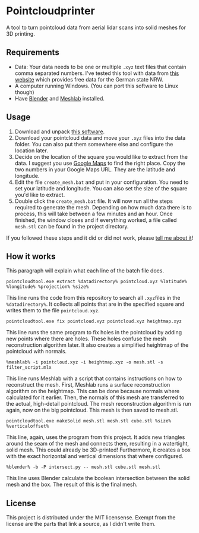 # Pointcloudprinter
A tool to turn pointcloud data from aerial lidar scans into solid meshes for 3D printing.

## Requirements
- Data: Your data needs to be one or multiple `.xyz` text files that contain comma separated numbers. I've tested this tool with data from [this website](https://www.opengeodata.nrw.de/produkte/geobasis/dom/dom1l/) which provides free data for the German state NRW.
- A computer running Windows. (You can port this software to Linux though)
- Have [Blender](https://www.blender.org/download/) and [Meshlab](http://www.meshlab.net/#download) installed.

## Usage
1. Download and unpack [this software](https://github.com/marian42/pointcloudprinter/releases/download/1.0/pointcloudtool.zip).
2. Download your pointcloud data and move your `.xyz` files into the data folder. You can also put them somewhere else and configure the location later.
3. Decide on the location of the square you would like to extract from the data. I suggest you use [Google Maps](https://www.google.com/maps/) to find the right place. Copy the two numbers in your Google Maps URL. They are the latitude and longitude.
4. Edit the file `create_mesh.bat` and put in your configuration. You need to set your latitude and longitude. You can also set the size of the square you'd like to extract.
5. Double click the `create_mesh.bat` file. It will now run all the steps required to generate the mesh. Depending on how much data there is to process, this will take between a few minutes and an hour. Once finished, the window closes and if everything worked, a file called `mesh.stl` can be found in the project directory.

If you followed these steps and it did or did not work, please [tell me about it](mailto:mail@marian42.de)!

## How it works
This paragraph will explain what each line of the batch file does.

	pointcloudtool.exe extract %datadirectory% pointcloud.xyz %latitude% %longitude% %projection% %size%

This line runs the code from this repository to search all `.xyz`files in the `%datadirectory%`. It collects all points that are in the specified square and writes them to the file `pointcloud.xyz`.

	pointcloudtool.exe fix pointcloud.xyz pointcloud.xyz heightmap.xyz

This line runs the same program to fix holes in the pointcloud by adding new points where there are holes.
These holes confuse the mesh reconstruction algorithm later. It also creates a simplified heightmap of the pointcloud with normals.

	%meshlab% -i pointcloud.xyz -i heightmap.xyz -o mesh.stl -s filter_script.mlx

This line runs Meshlab with a script that contains instructions on how to reconstruct the mesh.
First, Meshlab runs a surface reconstruction algorithm on the heightmap.
This can be done because normals where calculated for it earlier.
Then, the normals of this mesh are transferred to the actual, high-detail pointcloud.
The mesh reconstruction algorithm is run again, now on the big pointcloud.
This mesh is then saved to mesh.stl.

	pointcloudtool.exe makeSolid mesh.stl mesh.stl cube.stl %size% %verticaloffset%
	
This line, again, uses the program from this project.
It adds new triangles around the seam of the mesh and connects them, resulting in a watertight, solid mesh. This could already be 3D-printed!
Furthermore, it creates a box with the exact horizontal and vertical dimensions that where configured.

	%blender% -b -P intersect.py -- mesh.stl cube.stl mesh.stl

This line uses Blender calculate the boolean intersection between the solid mesh and the box. The result of this is the final mesh.

## License

This project is distributed under the MIT licensense. Exempt from the license are the parts that link a source, as I didn't write them.
